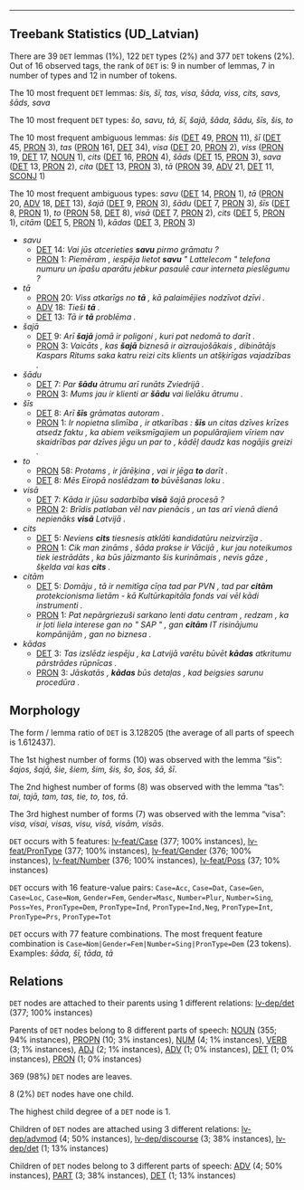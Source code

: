 

--------------------------------------------------------------------------------

## Treebank Statistics (UD_Latvian)

There are 39 `DET` lemmas (1%), 122 `DET` types (2%) and 377 `DET` tokens (2%).
Out of 16 observed tags, the rank of `DET` is: 9 in number of lemmas, 7 in number of types and 12 in number of tokens.

The 10 most frequent `DET` lemmas: <em>šis, šī, tas, visa, šāda, viss, cits, savs, šāds, sava</em>

The 10 most frequent `DET` types:  <em>šo, savu, tā, šī, šajā, šāda, šādu, šīs, šis, to</em>

The 10 most frequent ambiguous lemmas: <em>šis</em> ([DET]() 49, [PRON]() 11), <em>šī</em> ([DET]() 45, [PRON]() 3), <em>tas</em> ([PRON]() 161, [DET]() 34), <em>visa</em> ([DET]() 20, [PRON]() 2), <em>viss</em> ([PRON]() 19, [DET]() 17, [NOUN]() 1), <em>cits</em> ([DET]() 16, [PRON]() 4), <em>šāds</em> ([DET]() 15, [PRON]() 3), <em>sava</em> ([DET]() 13, [PRON]() 2), <em>cita</em> ([DET]() 13, [PRON]() 3), <em>tā</em> ([PRON]() 39, [ADV]() 21, [DET]() 11, [SCONJ]() 1)

The 10 most frequent ambiguous types:  <em>savu</em> ([DET]() 14, [PRON]() 1), <em>tā</em> ([PRON]() 20, [ADV]() 18, [DET]() 13), <em>šajā</em> ([DET]() 9, [PRON]() 3), <em>šādu</em> ([DET]() 7, [PRON]() 3), <em>šīs</em> ([DET]() 8, [PRON]() 1), <em>to</em> ([PRON]() 58, [DET]() 8), <em>visā</em> ([DET]() 7, [PRON]() 2), <em>cits</em> ([DET]() 5, [PRON]() 1), <em>citām</em> ([DET]() 5, [PRON]() 1), <em>kādas</em> ([DET]() 3, [PRON]() 3)


* <em>savu</em>
  * [DET]() 14: <em>Vai jūs atcerieties <b>savu</b> pirmo grāmatu ?</em>
  * [PRON]() 1: <em>Piemēram , iespēja lietot <b>savu</b> " Lattelecom " telefona numuru un īpašu aparātu jebkur pasaulē caur interneta pieslēgumu ?</em>
* <em>tā</em>
  * [PRON]() 20: <em>Viss atkarīgs no <b>tā</b> , kā palaimējies nodzīvot dzīvi .</em>
  * [ADV]() 18: <em>Tieši <b>tā</b> .</em>
  * [DET]() 13: <em>Tā ir <b>tā</b> problēma .</em>
* <em>šajā</em>
  * [DET]() 9: <em>Arī <b>šajā</b> jomā ir poligoni , kuri pat nedomā to darīt .</em>
  * [PRON]() 3: <em>Vaicāts , kas <b>šajā</b> biznesā ir aizraujošākais , dibinātājs Kaspars Ritums saka katru reizi cits klients un atšķirīgas vajadzības .</em>
* <em>šādu</em>
  * [DET]() 7: <em>Par <b>šādu</b> ātrumu arī runāts Zviedrijā .</em>
  * [PRON]() 3: <em>Mums jau ir klienti ar <b>šādu</b> vai lielāku ātrumu .</em>
* <em>šīs</em>
  * [DET]() 8: <em>Arī <b>šīs</b> grāmatas autoram .</em>
  * [PRON]() 1: <em>Ir nopietna slimība , ir atkarības : <b>šīs</b> un citas dzīves krīzes atsedz faktu , ka abiem veiksmīgajiem un populārajiem vīriem nav skaidrības par dzīves jēgu un par to , kādēļ daudz kas nogājis greizi .</em>
* <em>to</em>
  * [PRON]() 58: <em>Protams , ir jārēķina , vai ir jēga <b>to</b> darīt .</em>
  * [DET]() 8: <em>Mēs Eiropā noslēdzam <b>to</b> būvēšanas loku .</em>
* <em>visā</em>
  * [DET]() 7: <em>Kāda ir jūsu sadarbība <b>visā</b> šajā procesā ?</em>
  * [PRON]() 2: <em>Brīdis patlaban vēl nav pienācis , un tas arī vienā dienā nepienāks <b>visā</b> Latvijā .</em>
* <em>cits</em>
  * [DET]() 5: <em>Neviens <b>cits</b> tiesnesis atklāti kandidatūru neizvirzīja .</em>
  * [PRON]() 1: <em>Cik man zināms , šāda prakse ir Vācijā , kur jau noteikumos tiek iestrādāts , ka būs jāizmanto šis kurināmais , nevis gāze , šķelda vai kas <b>cits</b> .</em>
* <em>citām</em>
  * [DET]() 5: <em>Domāju , tā ir nemitīga cīņa tad par PVN , tad par <b>citām</b> protekcionisma lietām - kā Kultūrkapitāla fonds vai vēl kādi instrumenti .</em>
  * [PRON]() 1: <em>Pat nepārgriezuši sarkano lenti datu centram , redzam , ka ir ļoti liela interese gan no " SAP " , gan <b>citām</b> IT risinājumu kompānijām , gan no biznesa .</em>
* <em>kādas</em>
  * [DET]() 3: <em>Tas izslēdz iespēju , ka Latvijā varētu būvēt <b>kādas</b> atkritumu pārstrādes rūpnīcas .</em>
  * [PRON]() 3: <em>Jāskatās , <b>kādas</b> būs detaļas , kad beigsies sarunu procedūra .</em>

## Morphology

The form / lemma ratio of `DET` is 3.128205 (the average of all parts of speech is 1.612437).

The 1st highest number of forms (10) was observed with the lemma “šis”: <em>šajos, šajā, šie, šiem, šim, šis, šo, šos, šā, šī</em>.

The 2nd highest number of forms (8) was observed with the lemma “tas”: <em>tai, tajā, tam, tas, tie, to, tos, tā</em>.

The 3rd highest number of forms (7) was observed with the lemma “visa”: <em>visa, visai, visas, visu, visā, visām, visās</em>.

`DET` occurs with 5 features: [lv-feat/Case]() (377; 100% instances), [lv-feat/PronType]() (377; 100% instances), [lv-feat/Gender]() (376; 100% instances), [lv-feat/Number]() (376; 100% instances), [lv-feat/Poss]() (37; 10% instances)

`DET` occurs with 16 feature-value pairs: `Case=Acc`, `Case=Dat`, `Case=Gen`, `Case=Loc`, `Case=Nom`, `Gender=Fem`, `Gender=Masc`, `Number=Plur`, `Number=Sing`, `Poss=Yes`, `PronType=Dem`, `PronType=Ind`, `PronType=Ind,Neg`, `PronType=Int`, `PronType=Prs`, `PronType=Tot`

`DET` occurs with 77 feature combinations.
The most frequent feature combination is `Case=Nom|Gender=Fem|Number=Sing|PronType=Dem` (23 tokens).
Examples: <em>šāda, šī, tāda, tā</em>


## Relations

`DET` nodes are attached to their parents using 1 different relations: [lv-dep/det]() (377; 100% instances)

Parents of `DET` nodes belong to 8 different parts of speech: [NOUN]() (355; 94% instances), [PROPN]() (10; 3% instances), [NUM]() (4; 1% instances), [VERB]() (3; 1% instances), [ADJ]() (2; 1% instances), [ADV]() (1; 0% instances), [DET]() (1; 0% instances), [PRON]() (1; 0% instances)

369 (98%) `DET` nodes are leaves.

8 (2%) `DET` nodes have one child.

The highest child degree of a `DET` node is 1.

Children of `DET` nodes are attached using 3 different relations: [lv-dep/advmod]() (4; 50% instances), [lv-dep/discourse]() (3; 38% instances), [lv-dep/det]() (1; 13% instances)

Children of `DET` nodes belong to 3 different parts of speech: [ADV]() (4; 50% instances), [PART]() (3; 38% instances), [DET]() (1; 13% instances)

